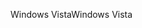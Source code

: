 <span data-ttu-id="ceb50-101">Windows Vista</span><span class="sxs-lookup"><span data-stu-id="ceb50-101">Windows Vista</span></span>
